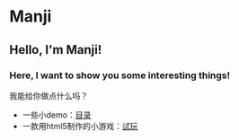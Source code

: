 Manji
=====
## Hello, I'm Manji!
### Here, I want to show you some interesting things!

我能给你做点什么吗？
+ 一些小demo：[目录](http://xzh-loop.github.io/Manji/lab/demo/index.html)
+ 一款用html5制作的小游戏：[试玩](http://xzh-loop.github.io/Manji/lab/html5game/Plane.html)

